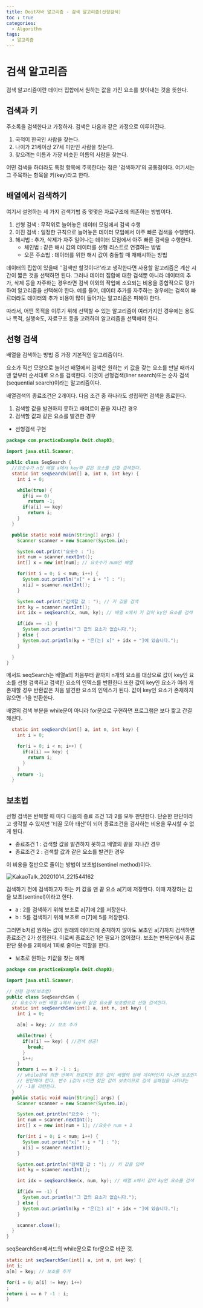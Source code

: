 ```yaml
---
title: Doit자바 알고리즘 - 검색 알고리즘(선형검색)
toc : true
categories:
  - Algorithm
tags:
  - 알고리즘
---
```


# 검색 알고리즘

검색 알고리즘이란 데이터 집합에서 원하는 값을 가진 요소를 찾아내는 것을 뜻한다.



## 검색과 키

주소록을 검색한다고 가정하자. 검색은 다음과 같은 과정으로 이루어진다.

1. 국적이 한국인 사람을 찾는다.
2. 나이가 21세이상 27세 미만인 사람을 찾는다.
3. 찾으려는 이름과 가장 비슷한 이름의 사람을 찾는다.



어떤 검색을 하더라도 특정 항목에 주목한다는 점은 '검색하기'의 공통점이다. 여기서는 그 주목하는 항목을 키(key)라고 한다.



## 배열에서 검색하기

여기서 설명하는 세 가지 검색기법 중 몇몇은 자료구조에 의존하는 방법이다.

1. 선형 검색 : 무작위로 늘어놓은 데이터 모임에서 검색 수행
2. 이진 검색 : 일정한 규칙으로 늘어놓은 데이터 모임에서 아주 빠른 검색을 수행한다.
3. 해시법 : 추가, 삭제가 자주 일어나는 데이터 모임에서 아주 빠른 검색을 수행한다.
   - 체인법 : 같은 해시 값의 데이터를 선형 리스트로 연결하는 방법
   - 오픈 주소법 : 데이터를 위한 해시 값이 충돌할 때 재해시하는 방법



데이터의 집합이 있을때 ''검색만 할것이다!'라고 생각한다면 사용할 알고리즘은 계산 시간이 짧은 것을 선택하면 된다. 그러나 데이터 집합에 대한 검색뿐 아니라 데이터의 추가, 삭제 등을 자주하는 경우라면 검색 이외의 작업에 소요되는 비용을 종합적으로 평가하여 알고리즘을 선택해야 한다. 예를 들어, 데이터 추가를 자주하는 경우에는 검색이 빠르더라도 데이터의 추가 비용이 많이 들어가는 알고리즘은 피해야 한다.

따라서, 어떤 목적을 이루기 위해 선택할 수 있는 알고리즘이 여러가지인 경우에는 용도나 목적, 실행속도, 자료구조 등을 고려하여 알고리즘을 선택해야 한다.



## 선형 검색

배열을 검색하는 방법 중 가장 기본적인 알고리즘이다. 

요소가 직선 모양으로 늘어선 배열에서 검색은 원하는 키 값을 갖는 요소를 만날 때까지 맨 앞부터 순서대로 요소를 검색한다. 이것이 선형검색(liner search)또는 순차 검색(sequential search)이라는 알고리즘이다.



배열검색의 종료조건은 2개이다. 다음 조건 중 하나라도 성립하면 검색을 종료한다.

1. 검색할 값을 발견하지 못하고 배여르이 끝을 지나간 경우
2. 검색할 값과 같은 요소를 발견한 경우



* 선형검색 구현

```java
package com.practiceExample.Doit.chap03;

import java.util.Scanner;

public class SeqSearch {
  //요솟수가 n인 배열 a에서 key와 같은 요소를 선형 검색한다.
  static int seqSearch(int[] a, int n, int key) {
    int i = 0;

    while(true) {
      if(i == 0)
        return -1;
      if(a[i] == key)
        return i;
    }
  }

  public static void main(String[] args) {
    Scanner scanner = new Scanner(System.in);

    System.out.print("요솟수 : ");
    int num = scanner.nextInt();
    int[] x = new int[num]; // 요솟수가 num인 배열

    for(int i = 0; i < num; i++) {
      System.out.println("x[" + i + "] : ");
      x[i] = scanner.nextInt();
    }

    System.out.print("검색할 값 : "); // 키 값을 검색
    int ky = scanner.nextInt();
    int idx = seqSearch(x, num, ky); // 배열 x에서 키 값이 ky인 요소를 검색

    if(idx == -1) {
      System.out.println("그 값의 요소가 없습니다.");
    } else {
      System.out.println(ky + "은(는) x[" + idx + "]에 있습니다.");
    }

  }
}

```

메서드 seqSearch는 배열a의 처음부터 끝까지 n개의 요소를 대상으로 값이 key인 요소를 선형 검색하고 검색한 요소의 인덱스를 반환한다.또한 값이 key인 요소가 여러 개 존재할 경우 반환값은 처음 발견한 요소의 인덱스가 된다. 값이 key인 요소가 존재하지 않으면 -1을 반환한다.



배열의 검색 부분을 while문이 아니라 for문으로 구현하면 프로그램은 보다 짧고 간결해진다.

```java
  static int seqSearch(int[] a, int n, int key) {
    int i = 0;

    for(i = 0; i < n; i++) {
      if(a[i] == key) {
        return i;
      }
    }
    return -1;
  }
```



## 보초법

선형 검색은 반복할 때 마다 다음의 종료 조건 1과 2를 모두 판단한다. 단순한 판단이라고 생각할 수 있지만 '티끌 모아 태산'이 되어 종료조건을 검사하는 비용을 무시할 수 없게 된다.

- 종료조건 1 : 검색할 값을 발견하지 못하고 배열의 끝을 지나간 경우
- 종료조건 2 : 검색할 값과 같은 요소를 발견한 경우

이 비용을 절반으로 줄이는 방법이 보초법(sentinel method)이다.

![KakaoTalk_20201014_221544162](https://user-images.githubusercontent.com/68311188/95994161-e8345c80-0e6a-11eb-9871-e0339e0e3ded.jpg)

검색하기 전에 검색하고자 하는 키 값을 맨 끝 요소 a[7]에 저장한다. 이때 저장하는 값을 보초(sentinel)이라고 한다.

- a : 2를 검색하기 위해 보초로 a[7]에 2를 저장한다.
- b : 5를 검색하기 위해 보초로 ㅁ[7]에 5를 저장한다.

그러면 b처럼 원하는 값이 원래의 데이터에 존재하지 않아도 보초인 a[7]까지 검색하면 종료조건 2가 성립한다. 이로써 종료조건 1은 필요가 없어졌다. 보초는 반복문에서 종료 판단 횟수를 2회에서 1회로 줄이는 역할을 한다.

- 보초로 원하는 키값을 찾는 예제

```java
package com.practiceExample.Doit.chap03;

import java.util.Scanner;

// 선형 검색(보초법)
public class SeqSearchSen {
  // 요솟수가 n인 배열 a에서 key와 같은 요소를 보초법으로 선형 검색한다.
  static int seqSearchSen(int[] a, int n, int key) {
    int i = 0;

    a[n] = key; // 보초 추가

    while(true) {
      if(a[i] == key) { //검색 성공!
        break;
      }
      i++;
    }
    return i == n ? -1 : i;
    // while문에 의한 반복이 완료되면 찾은 값이 배열의 원래 데이터인지 아니면 보초인지
    // 판단해야 한다. 변수 i값이 n이면 찾은 값이 보초이므로 검색 실패임을 나타내는
    // -1을 리턴한다.
  }
  public static void main(String[] args) {
    Scanner scanner = new Scanner(System.in);

    System.out.println("요솟수 : ");
    int num = scanner.nextInt();
    int[] x = new int[num + 1]; //요솟수 num + 1

    for(int i = 0; i < num; i++) {
      System.out.print("x[" + i + "] : ");
      x[i] = scanner.nextInt();
    }

    System.out.println("검색할 값 : "); // 키 값을 입력
    int ky = scanner.nextInt();

    int idx = seqSearchSen(x, num, ky); // 배열 x에서 값이 ky인 요소를 검색

    if(idx == -1) {
      System.out.println("그 값의 요소가 없습니다.");
    } else {
      System.out.println(ky + "은(는) x[" + idx + "]에 있습니다.");
    }

    scanner.close();
  }
}

```



seqSearchSen메서드의 while문으로 for문으로 바꾼 것.

```java
static int seqSearchSen(int[] a, int n, int key) {
int i;
a[n] = key; // 보초를 추가

for(i = 0; a[i] != key; i++)
;
return i == n ? -1 : i;
}
```



